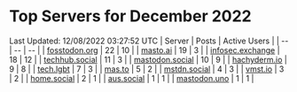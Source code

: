 # Top Servers for December 2022
Last Updated: 12/08/2022 03:27:52 UTC
| Server | Posts | Active Users |
| -- | -- | -- |
| [fosstodon.org](https://fosstodon.org/tags/PowerShell) | 22 | 10 |
| [masto.ai](https://masto.ai/tags/PowerShell) | 19 | 3 |
| [infosec.exchange](https://infosec.exchange/tags/PowerShell) | 18 | 12 |
| [techhub.social](https://techhub.social/tags/PowerShell) | 11 | 3 |
| [mastodon.social](https://mastodon.social/tags/PowerShell) | 10 | 9 |
| [hachyderm.io](https://hachyderm.io/tags/PowerShell) | 9 | 8 |
| [tech.lgbt](https://tech.lgbt/tags/PowerShell) | 7 | 3 |
| [mas.to](https://mas.to/tags/PowerShell) | 5 | 2 |
| [mstdn.social](https://mstdn.social/tags/PowerShell) | 4 | 3 |
| [vmst.io](https://vmst.io/tags/PowerShell) | 3 | 2 |
| [home.social](https://home.social/tags/PowerShell) | 2 | 1 |
| [aus.social](https://aus.social/tags/PowerShell) | 1 | 1 |
| [mastodon.uno](https://mastodon.uno/tags/PowerShell) | 1 | 1 |
